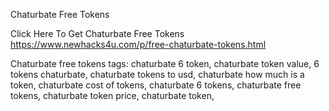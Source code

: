 Chaturbate Free Tokens

Click Here To Get Chaturbate Free Tokens https://www.newhacks4u.com/p/free-chaturbate-tokens.html

Chaturbate free tokens tags: chaturbate 6 token, chaturbate token value, 6 tokens chaturbate, chaturbate tokens to usd, chaturbate how much is a token, chaturbate cost of tokens, chaturbate 6 tokens, chaturbate free tokens, chaturbate token price, chaturbate token,
